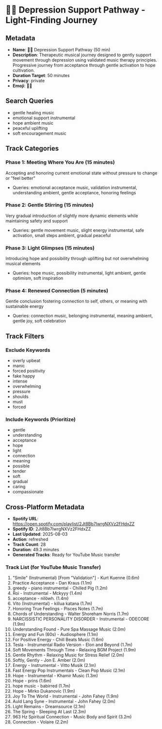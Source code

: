 # 🧘‍♀️ Depression Support Pathway - Light-Finding Journey

## Metadata
- **Name**: 🧘‍♀️ Depression Support Pathway (50 min)
- **Description**: Therapeutic musical journey designed to gently support movement through depression using validated music therapy principles. Progressive journey from acceptance through gentle activation to hope cultivation.
- **Duration Target**: 50 minutes
- **Privacy**: private
- **Emoji**: 🧘‍♀️

## Search Queries
- gentle healing music
- emotional support instrumental
- hope ambient music
- peaceful uplifting
- soft encouragement music

## Track Categories
### Phase 1: Meeting Where You Are (15 minutes)
Accepting and honoring current emotional state without pressure to change or "feel better"
- Queries: emotional acceptance music, validation instrumental, understanding ambient, gentle acceptance, honoring feelings

### Phase 2: Gentle Stirring (15 minutes)
Very gradual introduction of slightly more dynamic elements while maintaining safety and support
- Queries: gentle movement music, slight energy instrumental, safe activation, small steps ambient, gradual peaceful

### Phase 3: Light Glimpses (15 minutes)
Introducing hope and possibility through uplifting but not overwhelming musical elements
- Queries: hope music, possibility instrumental, light ambient, gentle optimism, soft inspiration

### Phase 4: Renewed Connection (5 minutes)
Gentle conclusion fostering connection to self, others, or meaning with sustainable energy
- Queries: connection music, belonging instrumental, meaning ambient, gentle joy, soft celebration

## Track Filters
### Exclude Keywords
- overly upbeat
- manic
- forced positivity
- fake happy
- intense
- overwhelming
- pressure
- shoulds
- must
- forced

### Include Keywords (Prioritize)
- gentle
- understanding
- acceptance
- hope
- light
- connection
- meaning
- possible
- tender
- soft
- gradual
- caring
- compassionate


## Cross-Platform Metadata
- **Spotify URL**: https://open.spotify.com/playlist/2Jt8Bb7IwrgNXVz2FHdxZZ
- **Spotify ID**: 2Jt8Bb7IwrgNXVz2FHdxZZ
- **Last Updated**: 2025-08-03
- **Action**: refreshed
- **Track Count**: 28
- **Duration**: 49.3 minutes
- **Generated Tracks**: Ready for YouTube Music transfer

### Track List (for YouTube Music Transfer)
 1. "Smile" (Instrumental) [From "Validation"] - Kurt Kuenne (0.6m)
 2. Practice Acceptance - Dan Kraus (1.1m)
 3. greedy - piano instrumental - Chilled Pig (1.2m)
 4. Roi - Instrumental - Mckyyy (1.4m)
 5. acceptance - nilöwh. (1.4m)
 6. Vito (Instrumental) - killua katana (1.7m)
 7. Honoring True Feelings - Pisces Notes (1.7m)
 8. Chords of Understanding - Walter Shoreham Norris (1.7m)
 9. NARCISSISTIC PERSONALITY DISORDER - Instrumental - ODECORE (1.9m)
10. Understanding Found - Pure Spa Massage Music (2.0m)
11. Energy and Fun (60s) - Audiosphere (1.1m)
12. For Positive Energy - Chill Beats Music (1.6m)
13. Tesla - Instrumental Radio Version - Elon and Beyond (1.7m)
14. Soft Movements Through Time - Relaxing BGM Project (1.9m)
15. Gentle Rhythm - Relaxing Music for Stress Relief (2.0m)
16. Softly, Gently - Jon E. Amber (2.0m)
17. Energy - Instrumental - Vitto Musik (2.1m)
18. Fast Energy Pop Instrumentals - Clean Pop Music (2.1m)
19. Hope - Instrumental - Khamir Music (1.3m)
20. Hope - prins (1.6m)
21. hope music - babirred (1.7m)
22. Hope - Mirko Dukanovic (1.9m)
23. Joy To The World - Instrumental - John Fahey (1.9m)
24. Auld Lang Syne - Instrumental - John Fahey (2.0m)
25. Light Remains - Dreamsource (2.1m)
26. The Spring - Sleeping At Last (2.3m)
27. 963 Hz Spiritual Connection - Music Body and Spirit (3.2m)
28. Connection - Volaire (2.2m)
